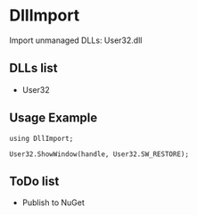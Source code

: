 # DllImport

Import unmanaged DLLs: User32.dll


## DLLs list

- User32


## Usage Example

    using DllImport;

    User32.ShowWindow(handle, User32.SW_RESTORE);


## ToDo list

- Publish to NuGet
